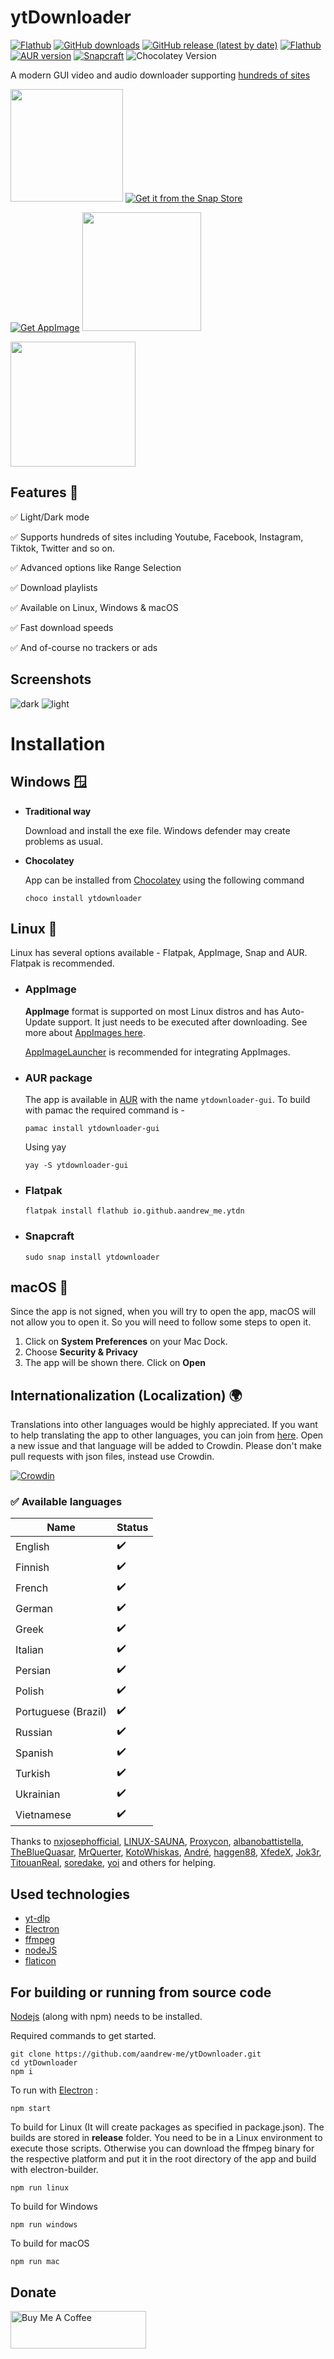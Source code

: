 # ytDownloader 


[![Flathub](https://img.shields.io/flathub/downloads/io.github.aandrew_me.ytdn?label=Flathub%20downloads)](https://beta.flathub.org/apps/details/me.aandrew.ytdownloader)
[![GitHub downloads](https://img.shields.io/github/downloads/aandrew-me/ytdownloader/total?label=Github%20downloads)](https://github.com/aandrew-me/ytDownloader/releases)
[![GitHub release (latest by date)](https://img.shields.io/github/v/release/aandrew-me/ytdownloader?label=latest%20release)](https://github.com/aandrew-me/ytDownloader/releases/latest)
[![Flathub](https://img.shields.io/flathub/v/io.github.aandrew_me.ytdn)](https://beta.flathub.org/apps/io.github.aandrew_me.ytdn)
[![AUR version](https://img.shields.io/aur/version/ytdownloader-gui)](https://aur.archlinux.org/packages/ytdownloader-gui)
[![Snapcraft](https://badgen.net/snapcraft/v/ytdownloader)](https://snapcraft.io/ytdownloader)
![Chocolatey Version](https://img.shields.io/chocolatey/v/ytdownloader)

A modern GUI video and audio downloader supporting [hundreds of sites](https://github.com/yt-dlp/yt-dlp/blob/master/supportedsites.md)

<a href="https://beta.flathub.org/apps/io.github.aandrew_me.ytdn"><img src="https://flathub.org/assets/badges/flathub-badge-en.svg" style="width:180px;"></a>
[![Get it from the Snap Store](https://snapcraft.io/static/images/badges/en/snap-store-black.svg)](https://snapcraft.io/ytdownloader)

[![Get AppImage](https://raw.githubusercontent.com/srevinsaju/get-appimage/master/static/badges/get-appimage-branding-blue.png)](https://github.com/aandrew-me/ytDownloader/releases/latest/download/YTDownloader_Linux.AppImage)
<a href="https://github.com/aandrew-me/ytDownloader/releases/latest/download/YTDownloader_Win.exe
"><img src="https://user-images.githubusercontent.com/66430340/187172806-a8edd12a-ef58-4a05-96a3-99d7490b42f6.png" style="width:190px;"></a>

<a href="https://github.com/aandrew-me/ytDownloader/releases/latest/download/YTDownloader_Mac.dmg"><img src="https://user-images.githubusercontent.com/66430340/189808142-0a4725c6-b167-4afd-98f1-dfcb16bfbd43.png" style="width:200px;"></a>

## Features 🚀

✅ Light/Dark mode

✅ Supports hundreds of sites including Youtube, Facebook, Instagram, Tiktok, Twitter and so on.

✅ Advanced options like Range Selection

✅ Download playlists

✅ Available on Linux, Windows & macOS

✅ Fast download speeds

✅ And of-course no trackers or ads

## Screenshots
![dark](https://user-images.githubusercontent.com/66430340/196022794-885e5b90-40d2-4b58-a8fa-74f10c6e470e.png)
![light](https://user-images.githubusercontent.com/66430340/196022796-1215038d-bafb-4450-82b1-7baddd60c0e8.png)


# Installation
## Windows 🪟
- **Traditional way**

    Download and install the exe file. Windows defender may create problems as usual.

- **Chocolatey**
    
    App can be installed from [Chocolatey](https://community.chocolatey.org/packages/ytdownloader) using the following command
    ```
    choco install ytdownloader
    ```


## Linux 🐧

Linux has several options available - Flatpak, AppImage, Snap and AUR.
Flatpak is recommended.
- ### AppImage

    **AppImage** format is supported on most Linux distros and has Auto-Update support.
    It just needs to be executed after downloading. See more about [AppImages here](https://appimage.org/).

    [AppImageLauncher](https://github.com/TheAssassin/AppImageLauncher) is recommended for integrating AppImages.

- ### AUR package
    The app is available in [AUR](https://aur.archlinux.org/packages/ytdownloader-gui) with the name `ytdownloader-gui`. To build with pamac the required command is -
    ```
    pamac install ytdownloader-gui
    ```
    Using yay
    ```
    yay -S ytdownloader-gui
    ```

- ### Flatpak
    ```
    flatpak install flathub io.github.aandrew_me.ytdn
    ```
- ### Snapcraft
    ```
    sudo snap install ytdownloader
    ```
## macOS 🍎
Since the app is not signed, when you will try to open the app, macOS will not allow you to open it. So you will need to follow some steps to open it.

1. Click on **System Preferences** on your Mac Dock.
2. Choose **Security & Privacy**
3. The app will be shown there. Click on **Open**

## Internationalization (Localization) 🌍
Translations into other languages would be highly appreciated. If you want to help translating the app to other languages, you can join from [here](https://crwd.in/ytdownloader). Open a new issue and that language will be added to Crowdin. Please don't make pull requests with json files, instead use Crowdin.

[![Crowdin](https://badges.crowdin.net/ytdownloader/localized.svg)](https://crowdin.com/project/ytdownloader)
### ✅ Available languages

|Name |Status |
|--|--|
|English  | ✔️ |
|Finnish | ✔️ |
|French | ✔️ |
|German | ✔️ |
|Greek | ✔️ |
|Italian  | ✔️ |
|Persian | ✔️ |
|Polish | ✔️ |
|Portuguese (Brazil) | ✔️ |
|Russian | ✔️ |
|Spanish | ✔️ |
| Turkish | ✔️ |
| Ukrainian | ✔️ |
| Vietnamese | ✔️ |

Thanks to [nxjosephofficial](https://github.com/nxjosephofficial), [LINUX-SAUNA](https://t.me/linuxsauna), [Proxycon](https://github.com/proxycon), [albanobattistella](https://github.com/albanobattistella), [TheBlueQuasar](https://github.com/TheBlueQuasar), [MrQuerter](https://github.com/MrQuerter), [KotoWhiskas](https://github.com/KotoWhiskas), [André](https://github.com/andre1828), [haggen88](https://github.com/haggen88), [XfedeX](https://github.com/XfedeX), [Jok3r](https://github.com/th3knv), [TitouanReal](https://github.com/TitouanReal), [soredake](https://github.com/soredake), [yoi](https://github.com/thiennguyenqn)  and others for helping.
## Used technologies
- [yt-dlp](https://github.com/yt-dlp/yt-dlp)
- [Electron](https://www.electronjs.org/)
- [ffmpeg](https://ffmpeg.org/)
- [nodeJS](https://nodejs.org/en/)
- [flaticon](https://www.flaticon.com/)

## For building or running from source code

[Nodejs](https://nodejs.org/) (along with npm) needs to be installed.

Required commands to get started.
```
git clone https://github.com/aandrew-me/ytDownloader.git
cd ytDownloader
npm i
```

To run with [Electron](https://www.electronjs.org/) :
```
npm start
```
To build for Linux (It will create packages as specified in package.json). The builds are stored in **release** folder. You need to be in a Linux environment to execute those scripts. Otherwise you can download the ffmpeg binary for the respective platform and put it in the root directory of the app and build with electron-builder.
```
npm run linux
```
To build for Windows
```
npm run windows
```
To build for macOS
```
npm run mac
```

## Donate

<a href="https://www.buymeacoffee.com/aandrew" target="_blank"><img src="https://cdn.buymeacoffee.com/buttons/v2/default-yellow.png" alt="Buy Me A Coffee" style="height: 60px !important;width: 217px !important;" ></a>